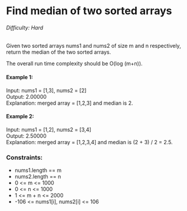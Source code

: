 # Find median of two sorted arrays
###### Difficulty: Hard
Given two sorted arrays nums1 and nums2 of size m and n respectively, return the median of the two sorted arrays.

The overall run time complexity should be O(log (m+n)).



#### Example 1:

Input: nums1 = [1,3], nums2 = [2]\
Output: 2.00000\
Explanation: merged array = [1,2,3] and median is 2.
#### Example 2:

Input: nums1 = [1,2], nums2 = [3,4]\
Output: 2.50000\
Explanation: merged array = [1,2,3,4] and median is (2 + 3) / 2 = 2.5.


### Constraints:

- nums1.length == m
- nums2.length == n
- 0 <= m <= 1000
- 0 <= n <= 1000
- 1 <= m + n <= 2000
- -106 <= nums1[i], nums2[i] <= 106